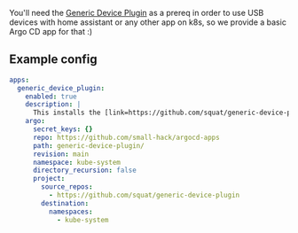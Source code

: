 You'll need the [Generic Device Plugin](https://github.com/squat/generic-device-plugin) as a prereq in order to use USB devices with home assistant or any other app on k8s, so we provide a basic Argo CD app for that :)

## Example config

```yaml
apps:
  generic_device_plugin:
    enabled: true
    description: |
      This installs the [link=https://github.com/squat/generic-device-plugin/tree/main]squat/generic-device-plugin[/link], which is recommended for exposing generic devices such as USB devices to your k8s pods. This can useful if you have an IoT coordinator device such as the conbee 2 that you are using with deconz or home assistant. You can read more about device plugins in the [Kubernetes docs](https://kubernetes.io/docs/concepts/extend-kubernetes/compute-storage-net/device-plugins/).
    argo:
      secret_keys: {}
      repo: https://github.com/small-hack/argocd-apps
      path: generic-device-plugin/
      revision: main
      namespace: kube-system
      directory_recursion: false
      project:
        source_repos:
          - https://github.com/squat/generic-device-plugin
        destination:
          namespaces:
            - kube-system
```
